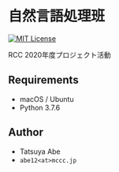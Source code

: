 # 自然言語処理班

[![MIT License](http://img.shields.io/badge/license-MIT-blue.svg?style=flat)](LICENSE)

RCC 2020年度プロジェクト活動


## Requirements
* macOS / Ubuntu
* Python 3.7.6


## Author
- Tatsuya Abe
- ```abe12<at>mccc.jp```
